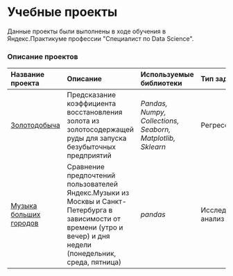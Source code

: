 # Учебные проекты
 Данные проекты были выполнены в ходе обучения в Яндекс.Практикуме профессии "Специалист по Data Science".

### Описание проектов

| Название проекта | Описание | Используемые библиотеки | Тип задачи |
| :---------------------- | :---------------------- | :---------------------- | :---------------------- |  
| [Золотодобыча](gold_mining) | Предсказание коэффициента восстановления золота из золотосодержащей руды для запуска безубыточных предприятий| *Pandas, Numpy, Collections, Seaborn, Matplotlib, Sklearn* | Регрессия |
| [Музыка больших городов](big_cities_music) | Сравнение предпочтений пользователей Яндекс.Музыки из Москвы и Санкт-Петербурга в зависимости от времени (утро и вечер) и дня недели (понедельник, среда, пятница)| *pandas* | Исследовательский анализ данных |  
